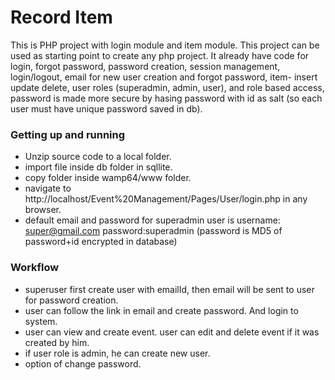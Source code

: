# Record Item
This is PHP project with login module and item module. This project can be used as starting point to create any php project. It already have code for login,
forgot password, password creation, session management, login/logout, email for new user creation and forgot password, item- insert update delete, user roles (superadmin, admin, user), and role based access, password is made more
secure by hasing password with id as salt (so each user must have unique password saved in db).

### Getting up and running
* Unzip source code to a local folder. 
* import file inside db folder in sqllite.
* copy folder inside wamp64/www folder. 
* navigate to http://localhost/Event%20Management/Pages/User/login.php in any browser.
* default email and password for superadmin user is username: super@gmail.com password:superadmin (password is MD5 of password+id encrypted in database) 

### Workflow
*	superuser first create user with emailId, then email will be sent to user for password creation.   
*	user can follow the link in email and create password. And login to system. 
*	user can view and create event. user can edit and delete event if it was created by him.
*	if user role is admin, he can create new user.
*	option of change password.


